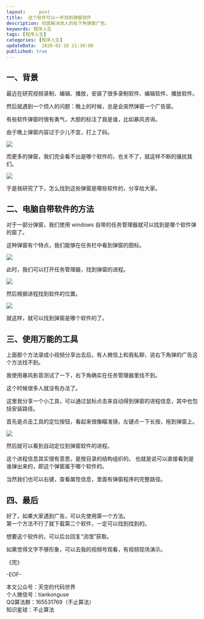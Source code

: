 ```yaml
---   
layout:     post  
title:  这个软件可以一步找到弹窗软件  
description: 彻底解决烦人的右下角弹窗广告。  
keywords: 程序人生  
tags: [程序人生]    
categories: [程序人生]  
updateData:  2020-02-18 21:30:00  
published: true  
---  
```



## 一、背景  


最近在研究视频录制、编辑、播放，安装了很多录制软件、编辑软件、播放软件。  


然后就遇到一个烦人的问题：晚上的时候，总是会突然弹窗一个广告窗。  


有些软件弹窗时很有勇气，大胆的标注了我是谁，比如暴风咨询。  


由于晚上弹窗内容过于少儿不宜，打上了码。  


![](http://res.tiankonguse.com/images/2020/03/14/001.png)  


而更多的弹窗，我们完全看不出是哪个软件的，也关不了，就这样不断的骚扰我们。  


![](http://res.tiankonguse.com/images/2020/03/14/002.png)  


于是我研究了下，怎么找到这些弹窗是哪些软件的，分享给大家。  


## 二、电脑自带软件的方法  


对于一部分弹窗，我们使用 windows 自带的任务管理器就可以找到是哪个软件弹的窗了。  


这种弹窗有个特点，我们能够在任务栏中看到弹窗的图标。  



![](http://res.tiankonguse.com/images/2020/03/14/003.png)  


此时，我们可以打开任务管理器，找到弹窗的进程。  


![](http://res.tiankonguse.com/images/2020/03/14/004.png)  


然后根据进程找到软件的位置。  


![](http://res.tiankonguse.com/images/2020/03/14/005.png)  


就这样，就可以找到弹窗是哪个软件的了。  


## 三、使用万能的工具  


上面那个方法录成小视频分享出去后，有人微信上和我私聊，说右下角弹的广告这个方法找不到。  


我使用暴风影音测试了一下，右下角确实在任务管理器里找不到。


这个时候很多人就没有办法了。  


这里我分享一个小工具，可以通过鼠标点击来自动得到弹窗的进程信息，其中也包括安装路径。  


首先是点击工具的定位按钮，看起来很像瞄准镜，左键点一下长按，拖到弹窗上。  


![](http://res.tiankonguse.com/images/2020/03/14/006.png)  


然后就可以看到自动定位到弹窗软件的进程。  


这个进程信息其实很有意思，是按目录的结构组织的。
也就是说可以直接看到是谁弹出来的，即这个弹窗属于哪个软件的。  


当然我们也可以右键，查看属性信息，里面有弹窗程序的完整路径。  


## 四、最后  


好了，如果大家遇到广告，可以先使用第一个方法。  
第一个方法不行了就下载第二个软件，一定可以找到找到的。  


想要这个软件的，可以后台回复“流氓”获取。  


如果觉得文字不够形象，可以去我的视频号观看，有视频现场演示。  


《完》


-EOF-  



本文公众号：天空的代码世界  
个人微信号：tiankonguse  
QQ算法群：165531769（不止算法）  
知识星球：不止算法  

